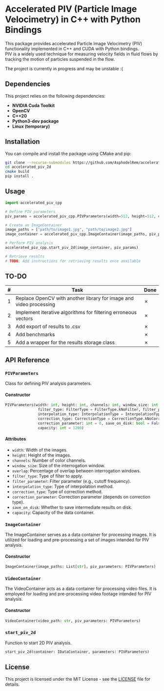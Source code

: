 # Accelerated PIV (Particle Image Velocimetry) in C++ with Python Bindings

This package provides accelerated Particle Image Velocimetry (PIV) functionality implemented in C++ and CUDA with Python bindings.  
PIV is a widely used technique for measuring velocity fields in fluid flows by tracking the motion of particles suspended in the flow.

The project is currently in progress and may be unstable :(

## Dependencies

This project relies on the following dependencies:

- **NVIDIA Cuda Toolkit**
- **OpenCV**
- **C++20**
- **Python3-dev package**
- **Linux (temporary)**

## Installation

You can compile and install the package using CMake and pip:

```bash
git clone --recurse-submodules https://github.com/AsphodelRem/accelerated_piv_2d.git
cd accelerated_piv_2d
cmake build
pip install .
```

## Usage

```python
import accelerated_piv_cpp

# Define PIV parameters
piv_params = accelerated_piv_cpp.PIVParameters(width=512, height=512, channels=3, window_size=32)

# Create an ImageContainer
image_paths = ["path/to/image1.jpg", "path/to/image2.jpg"]
image_container = accelerated_piv_cpp.ImageContainer(image_paths, piv_params)

# Perform PIV analysis
accelerated_piv_cpp.start_piv_2d(image_container, piv_params)

# Retrieve results
# TODO: Add instructions for retrieving results once available
```

## TO-DO

| # | Task                                                                                        | Done |
|---|---------------------------------------------------------------------------------------------|------|
| 1 | Replace OpenCV with another library for image and video processing                          | ✗    |
| 2 | Implement iterative algorithms for filtering erroneous vectors                              | ✗    |
| 3 | Add export of results to .csv                                                               | ✗    |
| 4 | Add benchmarks                                                                              | ✗    |
| 5 | Add a wrapper for the results storage class                                                 | ✗    |

## API Reference

### `PIVParameters`

Class for defining PIV analysis parameters.

#### Constructor

```python
PIVParameters(width: int, height: int, channels: int, window_size: int, overlap: int = 0,
               filter_type: FilterType = FilterType.kNoFilter, filter_parameter: float = 0.0,
               interpolation_type: InterpolationType = InterpolationType.kGaussian,
               correction_type: CorrectionType = CorrectionType.kNoCorrection,
               correction_parameter: int = 0, save_on_disk: bool = False,
               capacity: int = 1200)
```

#### Attributes

- `width`: Width of the images.
- `height`: Height of the images.
- `channels`: Number of color channels.
- `window_size`: Size of the interrogation window.
- `overlap`: Percentage of overlap between interrogation windows.
- `filter_type`: Type of filter to apply.
- `filter_parameter`: Filter parameter (e.g., cutoff frequency).
- `interpolation_type`: Type of interpolation method.
- `correction_type`: Type of correction method.
- `correction_parameter`: Correction parameter (depends on correction type).
- `save_on_disk`: Whether to save intermediate results on disk.
- `capacity`: Capacity of the data container.

### `ImageContainer`

The ImageContainer serves as a data container for processing images.
It is utilized for loading and pre-processing a set of images intended for PIV analysis.

#### Constructor

```python
ImageContainer(image_paths: List[str], piv_parameters: PIVParameters)
```

### `VideoContainer`

The VideoContainer acts as a data container for processing video files.
It is employed for loading and pre-processing video footage intended for PIV analysis.

#### Constructor

```python
VideoContainer(video_path: str, piv_parameters: PIVParameters)
```

### `start_piv_2d`

Function to start 2D PIV analysis.

```python
start_piv_2d(container: IDataContainer, parameters: PIVParameters)
```

## License

This project is licensed under the MIT License - see the [LICENSE](LICENSE) file for details.
